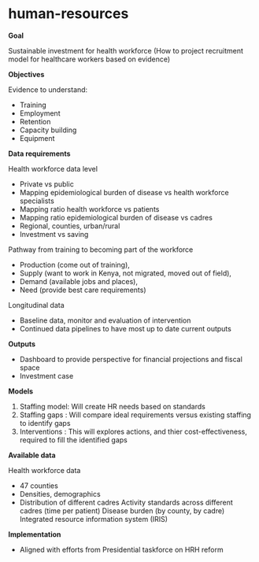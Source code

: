 # human-resources

**Goal**

Sustainable investment for health workforce
(How to project recruitment model for healthcare workers based on evidence)

**Objectives**

Evidence to understand:
- Training
- Employment
- Retention 
- Capacity building
- Equipment

**Data requirements**

Health workforce data level 
- Private vs public
- Mapping epidemiological burden of disease vs health workforce specialists
- Mapping ratio health workforce vs patients
- Mapping ratio epidemiological burden of disease vs cadres
- Regional, counties, urban/rural
- Investment vs saving 

Pathway from training to becoming part of the workforce
- Production (come out of training), 
- Supply (want to work in Kenya, not migrated, moved out of field), 
- Demand (available jobs and places), 
- Need (provide best care requirements)

Longitudinal data
- Baseline data, monitor and evaluation of intervention
- Continued data pipelines to have most up to date current outputs

**Outputs**
- Dashboard to provide perspective for financial projections and fiscal space
- Investment case

**Models**
1. Staffing model: Will create HR needs based on standards
2. Staffing gaps : Will compare ideal requirements versus existing staffing to identify gaps
3. Interventions : This will explores actions, and thier cost-effectiveness, required to fill the identified gaps

**Available data** 

Health workforce data 
- 47 counties
- Densities, demographics
- Distribution of different cadres
Activity standards across different cadres (time per patient)
Disease burden (by county, by cadre)
Integrated resource information system (IRIS)

**Implementation**
- Aligned with efforts from Presidential taskforce on HRH reform 
